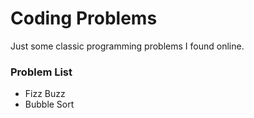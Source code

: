 # Coding Problems

Just some classic programming problems I found online.

### Problem List
- Fizz Buzz
- Bubble Sort
